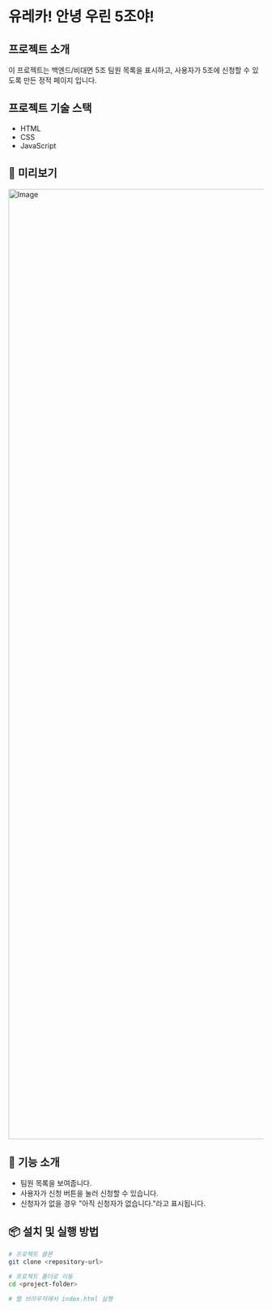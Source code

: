 # 유레카! 안녕 우린 5조야!  



## 프로젝트 소개  
이 프로젝트는 백엔드/비대면 5조 팀원 목록을 표시하고, 사용자가 5조에 신청할 수 있도록 만든 정적 페이지 입니다.




## 프로젝트 기술 스택  
- HTML  
- CSS  
- JavaScript



## 📸 미리보기  
<img width="1873" alt="Image" src="https://github.com/user-attachments/assets/81c0d211-36e5-4f29-bbe3-82687055e12e"/>
  




## 🚀 기능 소개  
- 팀원 목록을 보여줍니다.  
- 사용자가 신청 버튼을 눌러 신청할 수 있습니다.  
- 신청자가 없을 경우 "아직 신청자가 없습니다."라고 표시됩니다.  

## 📦 설치 및 실행 방법  
```sh
# 프로젝트 클론
git clone <repository-url>

# 프로젝트 폴더로 이동
cd <project-folder>

# 웹 브라우저에서 index.html 실행
